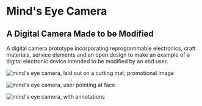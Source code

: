 # Mind's Eye Camera
## A Digital Camera Made to be Modified

A digital camera prototype incorporating reprogrammable electronics, craft materials, service elements and an open design to make an example of a digital electronic device intended to be modified by an end user.

![mind's eye camera, laid out on a cutting mat, promotional image](/promotional/presimage2.jpg)

![mind's eye camera, user pointing at face](/promotional/presimage1.png)

![mind's eye camera, with annotations](/promotional/presimage3-01.jpg)